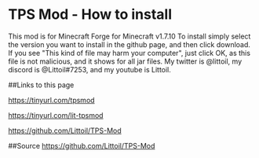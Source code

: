 # TPS Mod - How to install
This mod is for Minecraft Forge for Minecraft v1.7.10
To install simply select the version you want to install in the github page, and then click download.
If you see "This kind of file may harm your computer", just click OK, as this file is not malicious, and it shows for all jar files.
My twitter is @littoil, my discord is @Littoil#7253, and my youtube is Littoil.

##Links to this page

https://tinyurl.com/tpsmod

https://tinyurl.com/lit-tpsmod

https://github.com/Littoil/TPS-Mod

##Source
https://github.com/Littoil/TPS-Mod
